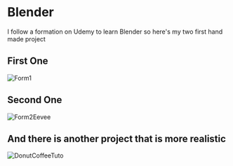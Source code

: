 # Blender
I follow a formation on Udemy to learn Blender so here's my two first hand made project

## First One
![Form1](https://user-images.githubusercontent.com/74534098/110826489-6a4b7480-8295-11eb-90ab-97d3c4d9d555.png)

## Second One
![Form2Eevee](https://user-images.githubusercontent.com/74534098/110826516-6e779200-8295-11eb-9b12-f52a9d81a105.png)

## And there is another project that is more realistic
![DonutCoffeeTuto](https://user-images.githubusercontent.com/74534098/110826526-71728280-8295-11eb-8ac6-0771c37a96e8.png)
